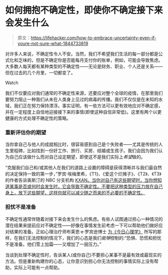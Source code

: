 # 如何拥抱不确定性，即使你不确定接下来会发生什么

> 原文：<https://lifehacker.com/how-to-embrace-uncertainty-even-if-youre-not-sure-what-1844733819>

对许多人来说，不确定性令人不安。当然，我们不希望我们生活的每一部分都是公式化和乏味的，但是不确定你是否能每月支付你的账单，例如，可能会导致焦虑。大多数人每天都有某种类型的不确定性——无论是财务、职业、个人还是关系——但在过去的几个月里，一切都变了。

Watch

我们不仅要应对我们通常的不确定性来源，还要应对整个全球的疫情，在那里我们要努力阻止一种我们从未在人类身上见过的病毒的传播。我们不仅仅是在未知的水域，我们正在努力保持漂浮。事实证明，有一些方法可以更有效地应对不确定感，并在一定程度上自信地迎接接下来的事情(即使这种自信非常低)。这里有两个以更健康的方式处理不确定性的策略。

### 重新评估你的期望

当你拿自己与他人的成就相比时，很容易感到自己是个失败者——尤其是传统的人生里程碑，比如找到一份好工作、旅行、买房、结婚或生孩子。我们会因为我们认为自己应该做什么而对自己设定期望，即使这不是我们实际上*希望*做的。

“克服我们自己和/或其他人在我们的道路上设置的障碍是获得清晰并与我们最自然的决定保持一致的第一步，”罗宾·埃梅里希，《T1》、《爱这个烂摊子》、《T2》、《T3》的作者告诉奥斯汀的 NBC 分支机构 [KXAN。当你对自己有这些期望时，当你想知道某事是否或何时会发生时，它会导致不确定性。不要把这种类型的压力放在自己身上，放下这些期望，这样你就可以减少随之而来的不必要的不确定性。](https://www.kxan.com/studio-512/how-to-embrace-uncertainty-with-confidence/)

### 担忧不是准备

不确定性通常伴随着对接下来会发生什么的焦虑。有些人试图通过担心一种情况的潜在结果来提前应对不确定性——好像在事情发生前考虑一下可以帮助他们做好应对结果的准备。正如心理治疗师布莱恩·e·罗宾逊博士 [为《今日心理学》](https://www.psychologytoday.com/us/blog/the-right-mindset/202003/the-psychology-uncertainty) 所写的那样，在我们无法控制的情况下，我们的心态是我们*能够*控制的:“恐惧、恐慌和担忧不是准备。他们雪上加霜——又增加了一层压力。”

当谈到处理不确定性时，告诉某人(或你自己)不要担心某事不是最有效或最现实的方法。但是重新构建你的心态，让你意识到担心你无法控制的事情实际上没有帮助，实际上可能有一点帮助。